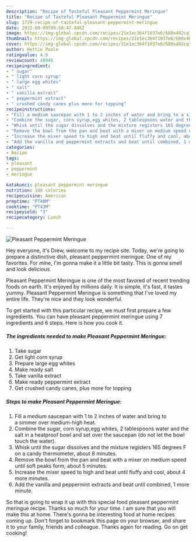 ```yaml
---
description: "Recipe of Tasteful Pleasant Peppermint Meringue"
title: "Recipe of Tasteful Pleasant Peppermint Meringue"
slug: 1729-recipe-of-tasteful-pleasant-peppermint-meringue
date: 2022-09-09T09:58:47.846Z
image: https://img-global.cpcdn.com/recipes/21e1ec364f1037e6/680x482cq70/pleasant-peppermint-meringue-recipe-main-photo.jpg
thumbnail: https://img-global.cpcdn.com/recipes/21e1ec364f1037e6/680x482cq70/pleasant-peppermint-meringue-recipe-main-photo.jpg
cover: https://img-global.cpcdn.com/recipes/21e1ec364f1037e6/680x482cq70/pleasant-peppermint-meringue-recipe-main-photo.jpg
author: Hettie Poole
ratingvalue: 4.9
reviewcount: 48946
recipeingredient:
- " sugar"
- " light corn syrup"
- " large egg whites"
- " salt"
- " vanilla extract"
- " peppermint extract"
- " crushed candy canes plus more for topping"
recipeinstructions:
- "Fill a medium saucepan with 1 to 2 inches of water and bring to a simmer over medium-high heat."
- "Combine the sugar, corn syrup,egg whites, 2 tablespoons water and the salt in a heatproof bowl and set over the saucepan (do not let the bowl touch the water)."
- "Whisk until the sugar dissolves and the mixture registers 165 degrees F on a candy thermometer, about 8 minutes."
- "Remove the bowl from the pan and beat with a mixer on medium speed until soft peaks form, about 5 minutes."
- "Increase the mixer speed to high and beat until fluffy and cool, about 4 more minutes."
- "Add the vanilla and peppermint extracts and beat until combined, 1 more minute."
categories:
- Recipe
tags:
- pleasant
- peppermint
- meringue

katakunci: pleasant peppermint meringue 
nutrition: 108 calories
recipecuisine: American
preptime: "PT40M"
cooktime: "PT43M"
recipeyield: "3"
recipecategory: Lunch

---
```



![Pleasant Peppermint Meringue](https://img-global.cpcdn.com/recipes/21e1ec364f1037e6/680x482cq70/pleasant-peppermint-meringue-recipe-main-photo.jpg)

Hey everyone, it's Drew, welcome to my recipe site. Today, we're going to prepare a distinctive dish, pleasant peppermint meringue. One of my favorites. For mine, I'm gonna make it a little bit tasty. This is gonna smell and look delicious.



Pleasant Peppermint Meringue is one of the most favored of recent trending foods on earth. It's enjoyed by millions daily. It is simple, it's fast, it tastes yummy. Pleasant Peppermint Meringue is something that I've loved my entire life. They're nice and they look wonderful.


To get started with this particular recipe, we must first prepare a few ingredients. You can have pleasant peppermint meringue using 7 ingredients and 6 steps. Here is how you cook it.

<!--inarticleads1-->

##### The ingredients needed to make Pleasant Peppermint Meringue:

1. Take  sugar
1. Get  light corn syrup
1. Prepare  large egg whites
1. Make ready  salt
1. Take  vanilla extract
1. Make ready  peppermint extract
1. Get  crushed candy canes, plus more for topping




<!--inarticleads2-->

##### Steps to make Pleasant Peppermint Meringue:

1. Fill a medium saucepan with 1 to 2 inches of water and bring to a simmer over medium-high heat.
1. Combine the sugar, corn syrup,egg whites, 2 tablespoons water and the salt in a heatproof bowl and set over the saucepan (do not let the bowl touch the water).
1. Whisk until the sugar dissolves and the mixture registers 165 degrees F on a candy thermometer, about 8 minutes.
1. Remove the bowl from the pan and beat with a mixer on medium speed until soft peaks form, about 5 minutes.
1. Increase the mixer speed to high and beat until fluffy and cool, about 4 more minutes.
1. Add the vanilla and peppermint extracts and beat until combined, 1 more minute.




So that is going to wrap it up with this special food pleasant peppermint meringue recipe. Thanks so much for your time. I am sure that you will make this at home. There's gonna be interesting food at home recipes coming up. Don't forget to bookmark this page on your browser, and share it to your family, friends and colleague. Thanks again for reading. Go on get cooking!
